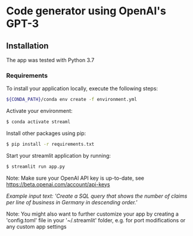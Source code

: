 # Code generator using OpenAI's GPT-3 

## Installation

The app was tested with Python 3.7

### Requirements

To install your application locally, execute the following steps:

```bash
${CONDA_PATH}/conda env create -f environment.yml
```

Activate your environment:

```bash
$ conda activate streaml
```

Install other packages using pip:

```bash                                 
$ pip install -r requirements.txt             
```

Start your streamlit application by running:

```bash                                 
$ streamlit run app.py
```
Note: Make sure your OpenAI API key is up-to-date, see https://beta.openai.com/account/api-keys 

*Example input text: 'Create a SQL query that shows the number of claims per line of business in Germany in descending order.'*

Note: You might also want to further customize your app by creating a 'config.toml' file in your '~/.streamlit' folder, e.g. for port modifications or any custom app settings
